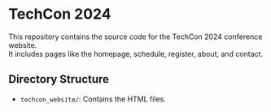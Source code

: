 # TechCon 2024

This repository contains the source code for the TechCon 2024 conference website.  
It includes pages like the homepage, schedule, register, about, and contact.

## Directory Structure
- `techcon_website/`: Contains the HTML files.
